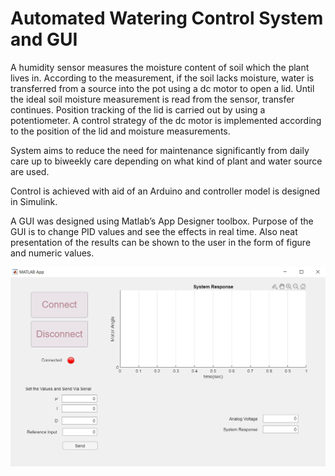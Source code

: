 # Automated Watering Control System and GUI

A humidity sensor measures the moisture content of soil which the plant lives in.
According to the measurement, if the soil lacks moisture, water is
transferred from a source into the pot using a dc motor to open a lid.
Until the ideal soil moisture measurement is read from the
sensor, transfer continues. Position tracking of the lid is carried out by using a potentiometer.
A control strategy of the dc motor is implemented according to the position of the lid and moisture measurements.

System aims to reduce the need for maintenance significantly from daily care up to biweekly
care depending on what kind of plant and water source are used.

Control is achieved with aid of an Arduino and controller model is designed in Simulink.

A GUI was designed using Matlab’s App Designer toolbox. Purpose of the GUI is to
change PID values and see the effects in real time. Also neat presentation of the results can
be shown to the user in the form of figure and numeric values.

<img src="./simulink-model/gui.png" width="600">


